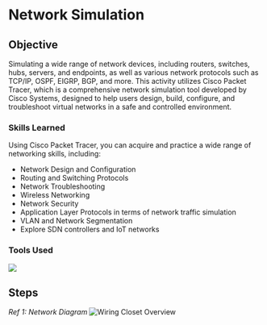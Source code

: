 # Network Simulation

## Objective

Simulating a wide range of network devices, including routers, switches, hubs, servers, and endpoints, as well as various network protocols such as TCP/IP, OSPF, EIGRP, BGP, and more. This activity utilizes Cisco Packet Tracer, which is a comprehensive network simulation tool developed by Cisco Systems, designed to help users design, build, configure, and troubleshoot virtual networks in a safe and controlled environment.

### Skills Learned

Using Cisco Packet Tracer, you can acquire and practice a wide range of networking skills, including:
- Network Design and Configuration
- Routing and Switching Protocols
- Network Troubleshooting
- Wireless Networking
- Network Security
- Application Layer Protocols in terms of network traffic simulation
- VLAN and Network Segmentation
- Explore SDN controllers and IoT networks

### Tools Used
<a href="https://www.netacad.com/cisco-packet-tracer"><img src="https://img.shields.io/badge/Cisco-Packet%20Tracer-034A86?style=for-the-badge&logo=cisco&logoColor=white" /></a>

## Steps

*Ref 1: Network Diagram*
<img src="https://medium.com/@enochjohn90/ccna-l4-activity-1-0-5-logical-and-physical-mode-exploration-in-packet-tracer-02dab1c1458c" alt="Wiring Closet Overview">
